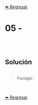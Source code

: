 [⬅️ Regresar](https://github.com/cosmoart/adventJS)

# 05 -


<br/>
<br/>

## Solución

```js
```

> Puntaje:

<br/>

[⬅️ Regresar](https://github.com/cosmoart/adventJS)